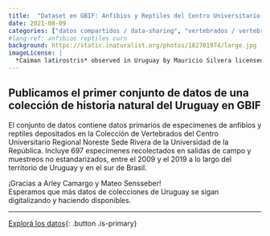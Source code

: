 ```yaml
---
title:  "Dataset en GBIF: Anfibios y Reptiles del Centro Universitario Regional Noreste"
date: 2021-08-09
categories: ["datos compartidos / data-sharing", "vertebrados / vertebrates"]
#lang-ref: anfibios reptiles curn
background: https://static.inaturalist.org/photos/182701974/large.jpg
imageLicense: |
  *Caiman latirostris* observed in Uruguay by Mauricio Silvera licensed under [CC BY-NC](http://creativecommons.org/licenses/by-nc/4.0/) via [iNaturalist](https://www.gbif.org/occurrence/3759156860)
---
```


## Publicamos el primer conjunto de datos de una colección de historia natural del Uruguay en GBIF

El conjunto de datos contiene datos primarios de especímenes de anfibios y reptiles depositados en la Colección de Vertebrados del Centro Universitario Regional Noreste Sede Rivera de la Universidad de la República. Incluye 697 especímenes recolectados en salidas de campo y muestreos no estandarizados, entre el 2009 y el 2019 a lo largo del territorio de Uruguay y en el sur de Brasil.  

¡Gracias a Arley Camargo y Mateo Sensseber!   
Esperamos que más datos de colecciones de Uruguay se sigan digitalizando y haciendo disponibles.  

***

[Explorá los datos](/datos/buscar/?datasetKey=8f84e304-9f33-4e4d-becc-f178154fd2ff&view=MAP){: .button .is-primary}
